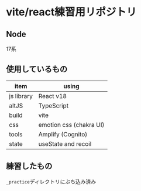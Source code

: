 # vite/react練習用リポジトリ

## Node
17系

## 使用しているもの
| item       | using              |
| ---------- | --------------------------- |
| js library | React v18                   |
| altJS      | TypeScript                  |
| build      | vite                        |
| css        | emotion css (chakra UI)     |
| tools      | Amplify (Cognito)           |
| state      | useState and recoil         |

## 練習したもの
`_practice`ディレクトリにぶち込み済み